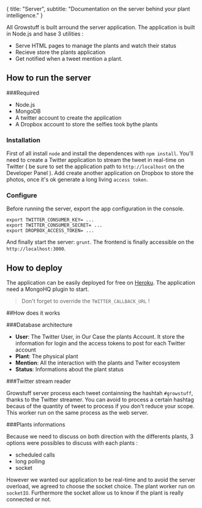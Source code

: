 {
  title: "Server",
  subtitle: "Documentation on the server behind your plant intelligence."
}

All Growstuff is built arround the server application. The application is built in Node.js and hase 3 utilities :
* Serve HTML pages to manage the plants and watch their status
* Recieve store the plants application
* Get notified when a tweet mention a plant.

## How to run the server

###Required
* Node.js
* MongoDB
* A twitter account to create the application
* A Dropbox account to store the selfies took bythe plants

### Installation

First of all install `node` and install the dependences with `npm install`. You'll need to create a Twitter application to stream the tweet in real-time on Twitter ( be sure to set the application path to `http://localhost` on the Developer Panel ). Add create another application on Dropbox to store the photos, once it's ok generate a long living `access token`.

### Configure

Before running the server, export the app configuration in the console.

```
export TWITTER_CONSUMER_KEY= ...
export TWITTER_CONSUMER_SECRET= ...
export DROPBOX_ACCESS_TOKEN= ...
```

And finally start the server: `grunt`. The frontend is finally accessible on the `http://localhost:3000`.


## How to deploy

The application can be easily deployed for free on [Heroku](http://heroku.com). The application need a MongoHQ plugin to start.
>Don't forget to override the `TWITTER_CALLBACK_URL` !


##How does it works

###Database architecture

* **User**: The Twitter User, in Our Case the plants Account. It store the information for login and the access tokens to post for each Twitter account
* **Plant**: The physical plant
* **Mention**: All the interaction with the plants and Twiter ecosystem
* **Status**: Informations about the plant status

###Twitter stream reader

Growstuff server process each tweet containning the hashtah `#growstuff`, thanks to the Twitter streamer. You can avoid to process a certain hashtag becaus of the quantity of tweet to process if you don't reduce your scope.
This worker run on the same process as the web server.

###Plants informations

Because we need to discuss on both direction with the differents plants, 3 options were possibles to discuss with each plants :
* scheduled calls
* long polling
* socket

However we wanted our application to be real-time and to avoid the server overload, we agreed to choose the socket choice. The plant worker run on `socketIO`. Furthermore the socket allow us to know if the plant is really connected or not.
